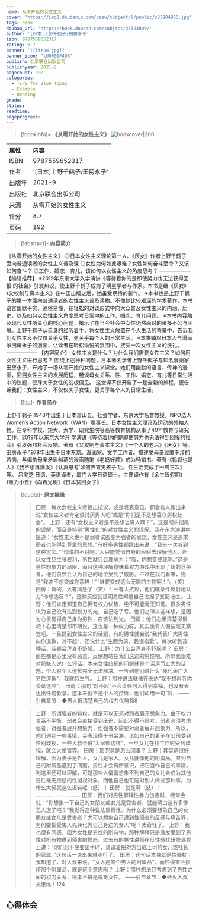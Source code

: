 ```yaml
---
name: 从零开始的女性主义
cover: 'https://img2.doubanio.com/view/subject/l/public/s33984963.jpg'
tags: book
douban_url: 'https://book.douban.com/subject/35523099/'
author: '[日本]上野千鹤子/田房永子'
isbn: 9787559652317
rating: 8.7
banner: '![[true.jpg]]'
banner_icon: "\U0001F4D6"
publish: 北京联合出版公司
publishyear: 2021-9
pagecount: 192
categories:
  - TIPS for Blue Topaz
  - Example
  - Reading
grade:
status:
readtime:
pageprogress:
---
```

> [!bookinfo]+ **《从零开始的女性主义》**
> ![bookcover|200](https://img2.doubanio.com/view/subject/l/public/s33984963.jpg)
>
| 属性   | 内容                                       |
|:------ |:------------------------------------------ |
| ISBN   | 9787559652317                             |
| 作者   | '[日本]上野千鹤子/田房永子'                           |
| 出版年 | 2021-9                      | 
| 出版社 | 北京联合出版公司                          |
| 来源   | [从零开始的女性主义](https://book.douban.com/subject/35523099/) |
| 评分   |  8.7                            |
| 页码   | 192                        |

> [!abstract]- **内容简介**
> 
《从零开始的女性主义》
◎日本女性主义理论第一人、《厌女》作者上野千鹤子 面向普通读者的女性主义普及课
◎女性为何如此艰难？女性如何奋斗至今？又该如何奋斗？
◎工作、婚恋、育儿，该如何以女性主义的角度思考？
——————
【编辑推荐】
※2019年东京大学入学演讲《等待着你的是即使努力也无法获得回报 的社会》引发热议，使上野千鹤子成为了明星学者与作家。本书是继《厌女》《父权制与资本主义》在中国出版之后，她备受期待的新作。
※本书也是上野千鹤子的第一本面向普通读者的女性主义普及读物。不像她比较艰深的学术著作，本书语言幽默平实、通俗易懂，在轻松的对谈形式中向大众普及女性主义的内涵、历史，以及如何以女性主义角度思考日常中的工作、婚恋、育儿问题。
※本书内容触及现代女性所关心的核心问题，揭示了在当今社会中女性仍然面对的诸多不公与困境。上野千鹤子从自身的经历着手，将女性主义放置在个人生活的背景中，告诉我们女性主义不仅仅关乎女性，更关乎每个人的日常生活。
※本书辅以日本人气漫画家田房永子的漫画，让读者在轻松愉悦的氛围中，接受一次女性主义的洗礼。
——————
【内容简介】
女性主义是什么？为什么我们需要女性主义？如何用女性主义进行思考？
围绕上述种种问题，日本著名学者上野千鹤子与知名漫画家田房永子，开始了一场从零开始的女性主义课堂。她们用幽默的语言、传神的漫画，回溯女性主义的发展历程，畅谈母女关系、性、工作、婚恋、育儿等日常生活中的议题，驳斥关于女性的刻板偏见。
这堂课不仅开启了一趟全新的旅程，更告诉我们：女性主义，不仅仅关乎女性，更关乎每个人的日常生活。

> [!tip]- **作者简介**
>
 上野千鹤子
1948年出生于日本富山县。社会学者、东京大学名誉教授。NPO法人Women’s Action Network（WAN）理事长。日本女性主义理论及运动的领袖人物。在专科学校、短大、大学、研究生院等高等教育机构从事了40年教育与研究工作。2019年以东京大学开 学演讲《等待着你的是即使努力也无法得到回报的社会》引发强烈社会反响。著有《父权制与资本主义》《一个人的老后》《厌女》等。
田房永子
1978年出生于日本东京。漫画家、文字工作者。描述受母亲过度干涉的苦恼，与偏执母亲矛盾纠葛的漫画随笔《老妈好烦》成为畅销书。著有《妈妈也是人》《我不想再爆发》《认真思考‘如何养育男孩子’后，性生活变成了一周三次》等。
吕灵芝
日语、英语译者，厦门大学日语硕士。主要译作有《余生皆假期》《重力小丑》《向着光明》《日本贫困女子》


> [!quote]- **原文摘录**
>
>>田房：每次女权主义者提出抗议，或是发表意见，都会有人跑出来说“女权主义者肯定很讨厌男人吧”或是“你们是不是想篡夺男权社会”。
上野：还有“女权主义者是不是想当男人啊？”，这是彻头彻尾的误解，而且是特别“男性化”的对女性主义的误解。我在东大演讲中提道：“女性主义绝不是弱者试图变为强者的思想。女性主义是追求弱者也能得到尊重的思想。”有好多男性都跳出来说：“我头一次听到这种定义。”“你说的不对吧。”人只能凭借自身的经验去理解他人，所以女性旦主张权利，男性就只会理解为：“哦，你想变成我啊。”这是男性想象力的局限，而且这种理解意味着权力游戏中出现了新的竞争者，他们自然会认为自己的地位受到了威胁。不过在我们看来，则是“我才不想变成你那样！”“谁要变成这么无聊的生物啊！”。（笑）
田房：真的，太有同感了（笑）！一有人抗议，他们就条件反射地认为“你想造反？”，这种反应就证明男性知道自己占据了支配地位。
上野：他们肯定知道自己拥有权力优势，绝不可能毫无知觉。很多男性认为自己没有沾到权力的光，自己吃了亏。他们之所以这样想，是因为心里觉得自己身为男性，应该沾到光。
田房：他们心里清楚得很吧！心里清楚却不明说，这也是一种权力呀。其实也有人假装毫无察觉吧。一旦提到女性主义的话题，有的男性就会说“我代表广大男性向你道歉，对不起”，还说什么“生而为男，我很抱歉”。每次听到这种话，我都会浑身不舒服。
上野：为什么会浑身不舒服呢？
田房：那些都是心里没有恶意，反倒想站在我们这边的男性吧。所以我很难对那些人说什么坏话。本来女性歧视的问题就是个深远而宏大的话题，个人对个人道歉完全无法解决。一听到他们说什么“我代表广大男性道歉”，我就特生气。
上野：那种说法就像在表达“我不想再听你谈论这些”。
田房：那句“对不起”不会让任何人得到幸福，也没有表达出任何歉意。这本来就不是个人的控诉，他们却用一句“对...
——引自章节：◆男人很清楚自己的权力优势158
 >
>> 上野：所谓强者的特权，就是可以无须对弱者展开想象力。由于权力关系不平衡，弱者会直接受到压迫，因此不得不思考。弱者必须考虑强者，对强者展开想象力，但强者不需要对弱者展开想象力。所以，他们遇到一些事情，会表现得十分呆滞。比如自己的妻子在公司受到性别歧视，一些大叔会说“大家都这样”，一旦女儿在找工作时受到歧视，就会大发雷霆。
田房：那究竟是怎么回事？
上野：其实这很好理解。因为妻子是外人，女儿是家人。女儿就像他的附属品。直到自己的附属品遇到了问题，男性才会有所意识，把它当作自己的事情。到这里还可以理解，可是那些人偏偏想象不到自己的女儿会成为其他男性毫无顾忌的性凝视对象，而他自己也可能对别人做过那种事。为什么大叔就这么迟钝呢（怒）！
田房：就是啊（怒）！
…………………………
田房：我们对男性解释性暴力伤害时，经常会说：“你想象一下自己的女朋友或女儿是受害者，就能明白这有多惨无人道了吧？”我觉得这种说法很奇怪。为什么必须要想象自己的女朋友或女儿是受害者？大可以想象自己遭到性侵害的反感与痛苦呀，为何要把受害人先转化为自己身边的女人”呢？太奇怪了。
上野：我也很有同感。因为女性是男性的所有物，那种解释只是激发受到了男性对所有物遭到侵害的愤怒。过去有的男性讲师在反性骚扰研修课程上讲：“你们忍不住要出手时，请试着把对方当成上司的女儿或社长的家属。”这句话一说出来就不行了。
田房：这句话本身就是性骚扰！我知道了，对大叔来说，“女人是某个男人的附属品”，而性侵害会损坏那个附属品，就是这个意思吗？
上野：那种想法只考虑到了男性之间的权力关系，根本不算是尊重女性。
——引自章节：◆歼灭大叔式思维！124

## 心得体会

